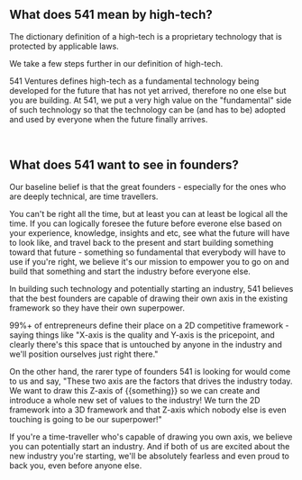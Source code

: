 ## What does 541 mean by high-tech?

The dictionary definition of a high-tech is a proprietary technology that is protected by applicable laws.

We take a few steps further in our definition of high-tech.

541 Ventures defines high-tech as a fundamental technology being developed for the future that has not yet arrived, therefore no one else but you are building.
At 541, we put a very high value on the "fundamental" side of such technology so that the technology can be (and has to be) adopted and used by everyone when the future finally arrives.


</br>

## What does 541 want to see in founders?

Our baseline belief is that the great founders - especially for the ones who are deeply technical, are time travellers.

You can't be right all the time, but at least you can at least be logical all the time.
If you can logically foresee the future before everone else based on your experience, knowledge, insights and etc, see what the future will have to look like, and travel back to the present and start building something toward that future - something so fundamental that everybody will have to use if you're right, we believe it's our mission to empower you to go on and build that something and start the industry before everyone else.

In building such technology and potentially starting an industry, 541 believes that the best founders are capable of drawing their own axis in the existing framework so they have their own superpower.

99%+ of entrepreneurs define their place on a 2D competitive framework - saying things like "X-axis is the quality and Y-axis is the pricepoint, and clearly there's this space that is untouched by anyone in the industry and we'll position ourselves just right there."

On the other hand, the rarer type of founders 541 is looking for would come to us and say, "These two axis are the factors that drives the industry today. We want to draw this Z-axis of {{something}} so we can create and introduce a whole new set of values to the industry! We turn the 2D framework into a 3D framework and that Z-axis which nobody else is even touching is going to be our superpower!"

If you're a time-traveller who's capable of drawing you own axis, we believe you can potentially start an industry. And if both of us are excited about the new industry you're starting, we'll be absolutely fearless and even proud to back you, even before anyone else.

</br>

